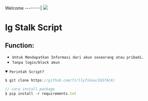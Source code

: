 Welcome
--------|
![](https://media1.tenor.com/m/HNcG3X-Og7wAAAAC/welcome-anime.gif)

# Ig Stalk Script
## Function:
- `Untuk Mendapatkan Informasi dari akun seseorang atau pribadi.`
- `Tanpa login/block akun`


<details open><summary><code>Perintah Script?</code></summary>

```js
$ git clone https://github.com/firllyfikaa/IGSTALK/

// cara install package
$ pip install -r requirements.txt 
```
</details>
